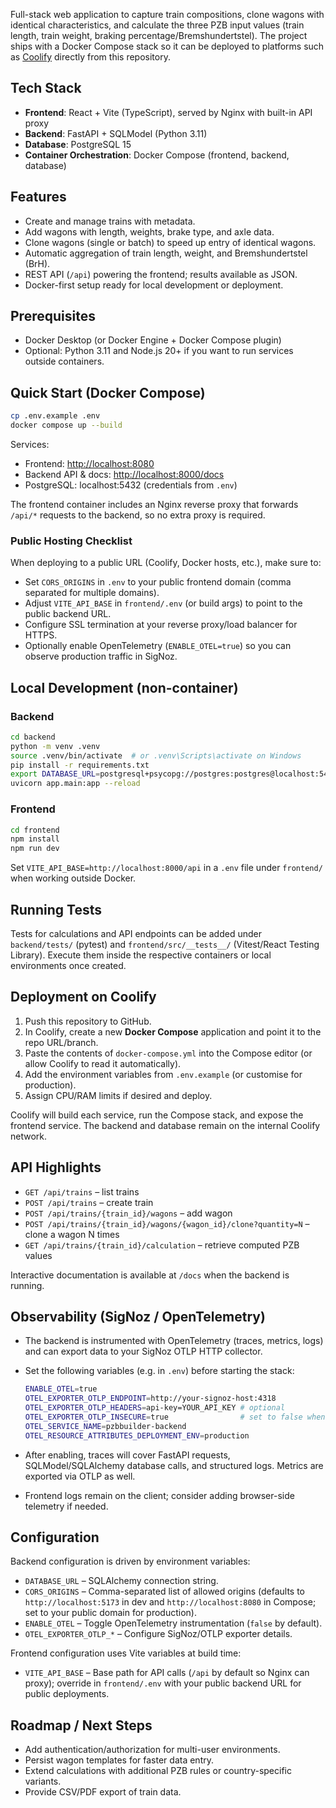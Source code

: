 Full-stack web application to capture train compositions, clone wagons with identical characteristics, and calculate the three PZB input values (train length, train weight, braking percentage/Bremshundertstel). The project ships with a Docker Compose stack so it can be deployed to platforms such as [Coolify](https://coolify.io) directly from this repository.

## Tech Stack

- **Frontend**: React + Vite (TypeScript), served by Nginx with built-in API proxy
- **Backend**: FastAPI + SQLModel (Python 3.11)
- **Database**: PostgreSQL 15
- **Container Orchestration**: Docker Compose (frontend, backend, database)

## Features

- Create and manage trains with metadata.
- Add wagons with length, weights, brake type, and axle data.
- Clone wagons (single or batch) to speed up entry of identical wagons.
- Automatic aggregation of train length, weight, and Bremshundertstel (BrH).
- REST API (`/api`) powering the frontend; results available as JSON.
- Docker-first setup ready for local development or deployment.

## Prerequisites

- Docker Desktop (or Docker Engine + Docker Compose plugin)
- Optional: Python 3.11 and Node.js 20+ if you want to run services outside containers.

## Quick Start (Docker Compose)

```bash
cp .env.example .env
docker compose up --build
```

Services:

- Frontend: <http://localhost:8080>
- Backend API & docs: <http://localhost:8000/docs>
- PostgreSQL: localhost:5432 (credentials from `.env`)

The frontend container includes an Nginx reverse proxy that forwards `/api/*` requests to the backend, so no extra proxy is required.


### Public Hosting Checklist

When deploying to a public URL (Coolify, Docker hosts, etc.), make sure to:

- Set `CORS_ORIGINS` in `.env` to your public frontend domain (comma separated for multiple domains).
- Adjust `VITE_API_BASE` in `frontend/.env` (or build args) to point to the public backend URL.
- Configure SSL termination at your reverse proxy/load balancer for HTTPS.
- Optionally enable OpenTelemetry (`ENABLE_OTEL=true`) so you can observe production traffic in SigNoz.

## Local Development (non-container)

### Backend

```bash
cd backend
python -m venv .venv
source .venv/bin/activate  # or .venv\Scripts\activate on Windows
pip install -r requirements.txt
export DATABASE_URL=postgresql+psycopg://postgres:postgres@localhost:5432/pzb
uvicorn app.main:app --reload
```

### Frontend

```bash
cd frontend
npm install
npm run dev
```

Set `VITE_API_BASE=http://localhost:8000/api` in a `.env` file under `frontend/` when working outside Docker.

## Running Tests

Tests for calculations and API endpoints can be added under `backend/tests/` (pytest) and `frontend/src/__tests__/` (Vitest/React Testing Library). Execute them inside the respective containers or local environments once created.

## Deployment on Coolify

1. Push this repository to GitHub.
2. In Coolify, create a new **Docker Compose** application and point it to the repo URL/branch.
3. Paste the contents of `docker-compose.yml` into the Compose editor (or allow Coolify to read it automatically).
4. Add the environment variables from `.env.example` (or customise for production).
5. Assign CPU/RAM limits if desired and deploy.

Coolify will build each service, run the Compose stack, and expose the frontend service. The backend and database remain on the internal Coolify network.

## API Highlights

- `GET /api/trains` – list trains
- `POST /api/trains` – create train
- `POST /api/trains/{train_id}/wagons` – add wagon
- `POST /api/trains/{train_id}/wagons/{wagon_id}/clone?quantity=N` – clone a wagon N times
- `GET /api/trains/{train_id}/calculation` – retrieve computed PZB values

Interactive documentation is available at `/docs` when the backend is running.

## Observability (SigNoz / OpenTelemetry)

- The backend is instrumented with OpenTelemetry (traces, metrics, logs) and can export data to your SigNoz OTLP HTTP collector.
- Set the following variables (e.g. in `.env`) before starting the stack:

  ```bash
  ENABLE_OTEL=true
  OTEL_EXPORTER_OTLP_ENDPOINT=http://your-signoz-host:4318
  OTEL_EXPORTER_OTLP_HEADERS=api-key=YOUR_API_KEY # optional
  OTEL_EXPORTER_OTLP_INSECURE=true                # set to false when using TLS
  OTEL_SERVICE_NAME=pzbbuilder-backend
  OTEL_RESOURCE_ATTRIBUTES_DEPLOYMENT_ENV=production
  ```

- After enabling, traces will cover FastAPI requests, SQLModel/SQLAlchemy database calls, and structured logs. Metrics are exported via OTLP as well.
- Frontend logs remain on the client; consider adding browser-side telemetry if needed.

## Configuration

Backend configuration is driven by environment variables:

- `DATABASE_URL` – SQLAlchemy connection string.
- `CORS_ORIGINS` – Comma-separated list of allowed origins (defaults to `http://localhost:5173` in dev and `http://localhost:8080` in Compose; set to your public domain for production).
- `ENABLE_OTEL` – Toggle OpenTelemetry instrumentation (`false` by default).
- `OTEL_EXPORTER_OTLP_*` – Configure SigNoz/OTLP exporter details.

Frontend configuration uses Vite variables at build time:

- `VITE_API_BASE` – Base path for API calls (`/api` by default so Nginx can proxy); override in `frontend/.env` with your public backend URL for public deployments.

## Roadmap / Next Steps

- Add authentication/authorization for multi-user environments.
- Persist wagon templates for faster data entry.
- Extend calculations with additional PZB rules or country-specific variants.
- Provide CSV/PDF export of train data.
